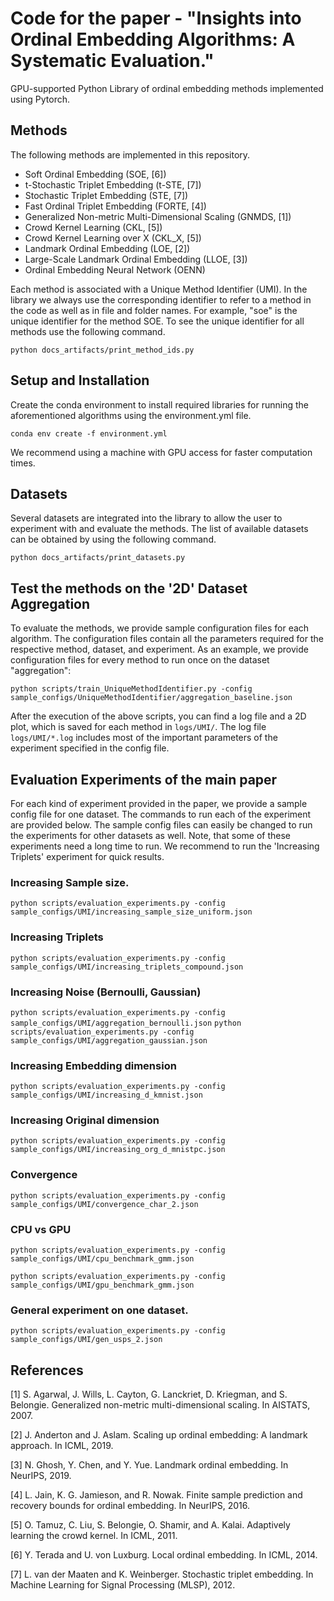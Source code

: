 # Code for the paper - "Insights into Ordinal Embedding Algorithms: A Systematic Evaluation."
GPU-supported Python Library of ordinal embedding methods implemented using Pytorch.

## Methods
The following methods are implemented in this repository.
- Soft Ordinal Embedding (SOE, [6]) 
- t-Stochastic Triplet Embedding (t-STE, [7])
- Stochastic Triplet Embedding (STE, [7]) 
- Fast Ordinal Triplet Embedding (FORTE, [4]) 
- Generalized Non-metric Multi-Dimensional Scaling (GNMDS, [1]) 
- Crowd Kernel Learning (CKL, [5]) 
- Crowd Kernel Learning over X (CKL_X, [5]) 
- Landmark Ordinal Embedding (LOE, [2]) 
- Large-Scale Landmark Ordinal Embedding (LLOE, [3]) 
- Ordinal Embedding Neural Network (OENN)

Each method is associated with a Unique Method Identifier (UMI). In the library we always use the corresponding identifier to refer to a method in the code as well as in file and folder names. For example, "soe" is the unique identifier for the method SOE. To see the unique identifier for all methods use the following command.

```python docs_artifacts/print_method_ids.py```

## Setup and Installation
Create the conda environment to install required libraries for running the aforementioned algorithms using the environment.yml file.

```conda env create -f environment.yml``` 

We recommend using a machine with GPU access for faster computation times. 

## Datasets
Several datasets are integrated into the library to allow the user to experiment with and evaluate the methods. The list of available datasets can be obtained by using the following command. 

```python docs_artifacts/print_datasets.py```

## Test the methods on the '2D' Dataset Aggregation
To evaluate the methods, we provide sample configuration files for each algorithm. The configuration files contain all the parameters required for the respective method, dataset, and experiment. As an example, we provide configuration files for every method to run once on the dataset "aggregation":

```python scripts/train_UniqueMethodIdentifier.py -config sample_configs/UniqueMethodIdentifier/aggregation_baseline.json```

After the execution of the above scripts, you can find a log file and a 2D plot, which is saved for each method in ```logs/UMI/```. The log file ```logs/UMI/*.log``` includes most of the important parameters of the experiment specified in the config file.

## Evaluation Experiments of the main paper 
For each kind of experiment provided in the paper, we provide a sample config file for one dataset. The commands to run each of the experiment are provided below. The sample config files can easily be changed to run the experiments for other datasets as well. Note, that some of these experiments need a long time to run. We recommend to run the 'Increasing Triplets' experiment for quick results.  
 
### Increasing Sample size.

```python scripts/evaluation_experiments.py -config sample_configs/UMI/increasing_sample_size_uniform.json```

### Increasing Triplets

```python scripts/evaluation_experiments.py -config sample_configs/UMI/increasing_triplets_compound.json```

### Increasing Noise (Bernoulli, Gaussian)

```python scripts/evaluation_experiments.py -config sample_configs/UMI/aggregation_bernoulli.json```
```python scripts/evaluation_experiments.py -config sample_configs/UMI/aggregation_gaussian.json```

### Increasing Embedding dimension

```python scripts/evaluation_experiments.py -config sample_configs/UMI/increasing_d_kmnist.json```

### Increasing Original dimension

```python scripts/evaluation_experiments.py -config sample_configs/UMI/increasing_org_d_mnistpc.json```

### Convergence

```python scripts/evaluation_experiments.py -config sample_configs/UMI/convergence_char_2.json```

### CPU vs GPU

```python scripts/evaluation_experiments.py -config sample_configs/UMI/cpu_benchmark_gmm.json```

```python scripts/evaluation_experiments.py -config sample_configs/UMI/gpu_benchmark_gmm.json```

### General experiment on one dataset.

```python scripts/evaluation_experiments.py -config sample_configs/UMI/gen_usps_2.json```


## References

[1] S. Agarwal, J. Wills, L. Cayton, G. Lanckriet, D. Kriegman, and S. Belongie.  Generalized non-metric multi-dimensional scaling.  In AISTATS, 2007.

[2] J. Anderton and J. Aslam.  Scaling up ordinal embedding:  A landmark approach.  In ICML, 2019.

[3] N. Ghosh, Y. Chen, and Y. Yue.  Landmark ordinal embedding.  In NeurIPS, 2019.

[4] L. Jain, K. G. Jamieson, and R. Nowak.  Finite sample prediction and recovery bounds for ordinal embedding.  In NeurIPS, 2016.

[5] O. Tamuz, C. Liu, S. Belongie, O. Shamir, and A. Kalai. Adaptively learning the crowd kernel. In ICML, 2011.

[6] Y. Terada and U. von Luxburg.  Local ordinal embedding.  In ICML, 2014.

[7] L.  van  der  Maaten  and  K.  Weinberger.   Stochastic triplet embedding.  In Machine Learning for Signal Processing (MLSP), 2012.
